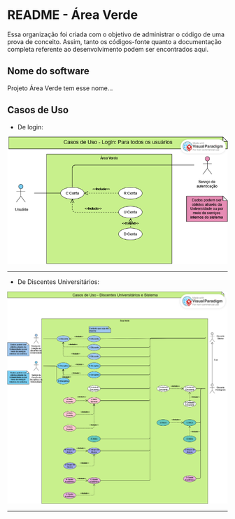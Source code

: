 # README - Área Verde
Essa organização foi criada com o objetivo de administrar o código de uma prova de conceito. Assim, tanto os códigos-fonte quanto a documentação completa referente ao desenvolvimento podem ser encontrados aqui.

## Nome do software
Projeto Área Verde tem esse nome...

## Casos de Uso

- De login:

<img src="https://github.com/Software-Engineering-UFABC/README/blob/main/CasosUso_Login.png?raw=true" alt="Casos de Uso - Login">

---

- De Discentes Universitários:

<img src="https://github.com/Software-Engineering-UFABC/README/blob/main/CasosUso_DiscentesUniversitarios.png?raw=true" alt="Casos de Uso - Discentes Universitarios">

---
